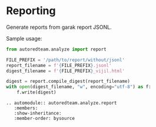 # Reporting
Generate reports from garak report JSONL.

Sample usage:

```python
from autoredteam.analyze import report

FILE_PREFIX = '/path/to/report/without/jsonl'
report_filename = f'{FILE_PREFIX}.jsonl'
digest_filename = f'{FILE_PREFIX}_vijil.html'

digest = report.compile_digest(report_filename)
with open(digest_filename, "w", encoding="utf-8") as f:
    f.write(digest)
```

```{eval-rst}
.. automodule:: autoredteam.analyze.report
   :members:
   :show-inheritance:
   :member-order: bysource
```